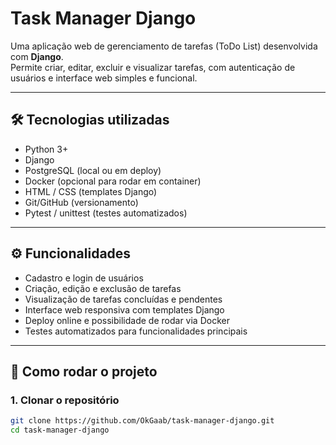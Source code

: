# Task Manager Django

Uma aplicação web de gerenciamento de tarefas (ToDo List) desenvolvida com **Django**.  
Permite criar, editar, excluir e visualizar tarefas, com autenticação de usuários e interface web simples e funcional.

---

## 🛠 Tecnologias utilizadas

- Python 3+
- Django
- PostgreSQL (local ou em deploy)
- Docker (opcional para rodar em container)
- HTML / CSS (templates Django)
- Git/GitHub (versionamento)
- Pytest / unittest (testes automatizados)

---

## ⚙ Funcionalidades

- Cadastro e login de usuários
- Criação, edição e exclusão de tarefas
- Visualização de tarefas concluídas e pendentes
- Interface web responsiva com templates Django
- Deploy online e possibilidade de rodar via Docker
- Testes automatizados para funcionalidades principais

---

## 🚀 Como rodar o projeto

### 1. Clonar o repositório
```bash
git clone https://github.com/OkGaab/task-manager-django.git
cd task-manager-django
